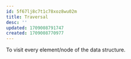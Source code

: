 ```yaml
---
id: 5f67lj8c7t1c78xoz8wu02m
title: Traversal
desc: ''
updated: 1709008791747
created: 1709008770977
---
```


To visit every element/node of the data structure.